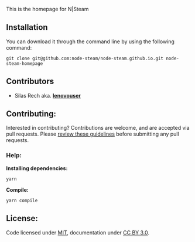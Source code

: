 This is the homepage for N|Steam

## Installation

You can download it through the command line by using the following command:

```
git clone git@github.com:node-steam/node-steam.github.io.git node-steam-homepage
```

## Contributors

- Silas Rech aka. **[lenovouser](mailto:silas.rech@protonmail.com)**

## Contributing:

Interested in contributing? Contributions are welcome, and are accepted via pull requests. Please [review these guidelines](contributing.md) before submitting any pull requests.

### Help:

**Installing dependencies:**

```
yarn
```

**Compile:**

```
yarn compile
```

## License:
Code licensed under [MIT](license.md), documentation under [CC BY 3.0](https://creativecommons.org/licenses/by/3.0/).

